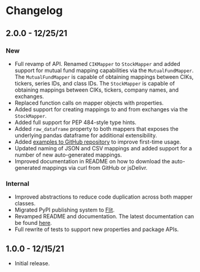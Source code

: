 # Changelog

## 2.0.0 - 12/25/21

### New

- Full revamp of API. Renamed `CIKMapper` to `StockMapper` and added support for mutual fund mapping capabilities via the `MutualFundMapper`. The `MutualFundMapper` is capable of obtaining mappings between CIKs, tickers, series IDs, and class IDs. The `StockMapper` is capable of obtaining mappings between CIKs, tickers, company names, and exchanges.
- Replaced function calls on mapper objects with properties.
- Added support for creating mappings to and from exchanges via the `StockMapper`.
- Added full support for PEP 484-style type hints.
- Added `raw_dataframe` property to both mappers that exposes the underlying pandas dataframe for additional extensibility.
- Added [examples to GitHub repository](https://github.com/jadchaar/sec-cik-mapper/tree/main/examples) to improve first-time usage.
- Updated naming of JSON and CSV mappings and added support for a number of new auto-generated mappings.
- Improved documentation in README on how to download the auto-generated mappings via curl from GitHub or jsDelivr.

### Internal

- Improved abstractions to reduce code duplication across both mapper classes.
- Migrated PyPI publishing system to [Flit](https://flit.readthedocs.io/).
- Revamped README and documentation. The latest documentation can be found [here](https://sec-cik-mapper.readthedocs.io).
- Full rewrite of tests to support new properties and package APIs.

## 1.0.0 - 12/15/21

- Initial release.
